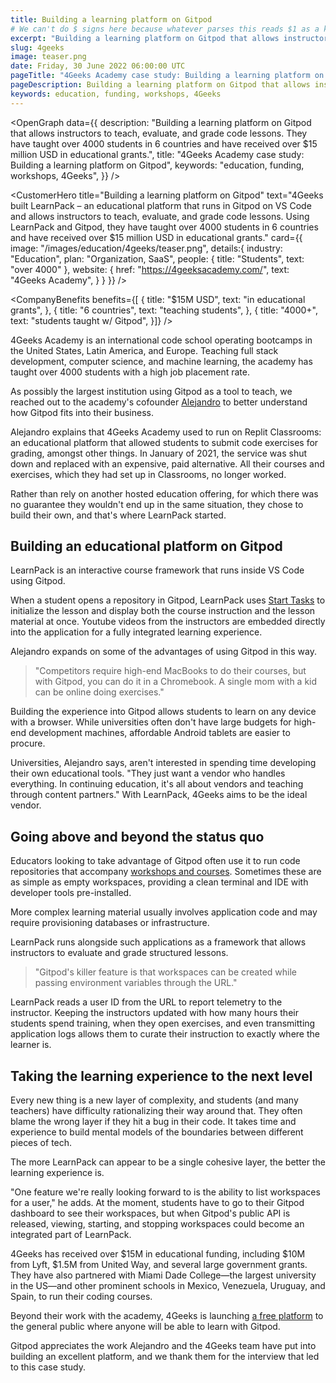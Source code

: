 ```yaml
---
title: Building a learning platform on Gitpod
# We can't do $ signs here because whatever parses this reads $1 as a keyword and injects <script type="module" in its place
excerpt: "Building a learning platform on Gitpod that allows instructors to teach, evaluate, and grade code lessons. They have taught over 4000 students in 6 countries and have received over 15 million USD in educational grants."
slug: 4geeks
image: teaser.png
date: Friday, 30 June 2022 06:00:00 UTC
pageTitle: "4Geeks Academy case study: Building a learning platform on Gitpod"
pageDescription: Building a learning platform on Gitpod that allows instructors to teach, evaluate, and grade code lessons. They have taught over 4000 students in 6 countries and have received over 15 million USD in educational grants.
keywords: education, funding, workshops, 4Geeks
---
```


<script lang="ts" context="module">
  export const prerender = true;
</script>

<script lang="ts">
	import CustomerHero from "$lib/components/customers/customer-hero.svelte";
	import CompanyBenefits from "$lib/components/customers/company-benefits.svelte";
	import Section from "$lib/components/section.svelte";
	import Story from "$lib/components/customers/story.svelte";
	import Quote from "$lib/components/quote.svelte";
  	import OpenGraph from "$lib/components/open-graph.svelte";
</script>

<OpenGraph
data={{
    description: "Building a learning platform on Gitpod that allows instructors to teach, evaluate, and grade code lessons. They have taught over 4000 students in 6 countries and have received over $15 million USD in educational grants.",
    title: "4Geeks Academy case study: Building a learning platform on Gitpod",
    keywords: "education, funding, workshops, 4Geeks",
  }}
/>

<CustomerHero
title="Building a learning platform on Gitpod"
text="4Geeks built LearnPack – an educational platform that runs in Gitpod on VS Code and allows instructors to teach, evaluate, and grade code lessons. Using LearnPack and Gitpod, they have taught over 4000 students in 6 countries and have received over $15 million USD in educational grants."
card={{
		image: "/images/education/4geeks/teaser.png",
		details:{
			industry: "Education",
			plan: "Organization, SaaS",
			people: {
				title: "Students",
				text: "over 4000"
			},
			website: {
				href: "https://4geeksacademy.com/",
				text: "4Geeks Academy",
			}
		}
	}}
/>

<CompanyBenefits
benefits={[
{
title: "$15M USD",
text: "in educational grants",
},
{
title: "6 countries",
text: "teaching students",
},
{
title: "4000+",
text: "students taught w/ Gitpod",
}]}
/>

<Section>
	<Quote
		quote="I would rather shut down the academy than stop using Gitpod."
		author={{
			name: "Alejandro",
			jobTitle: "Founder of 4Geeks Academy",
		}}
	/>
</Section>

<Story bannerImg="/images/customers/4geeks/banner.png" text="Building a learning platform on Gitpod">

4Geeks Academy is an international code school operating bootcamps in the United States, Latin America, and Europe. Teaching full stack development, computer science, and machine learning, the academy has taught over 4000 students with a high job placement rate.

As possibly the largest institution using Gitpod as a tool to teach, we reached out to the academy's cofounder [Alejandro](https://twitter.com/alesanchezr) to better understand how Gitpod fits into their business.

Alejandro explains that 4Geeks Academy used to run on Replit Classrooms: an educational platform that allowed students to submit code exercises for grading, amongst other things. In January of 2021, the service was shut down and replaced with an expensive, paid alternative. All their courses and exercises, which they had set up in Classrooms, no longer worked.

Rather than rely on another hosted education offering, for which there was no guarantee they wouldn't end up in the same situation, they chose to build their own, and that's where LearnPack started.

## Building an educational platform on Gitpod

LearnPack is an interactive course framework that runs inside VS Code using Gitpod.

When a student opens a repository in Gitpod, LearnPack uses [Start Tasks](https://www.gitpod.io/docs/configure/workspaces/tasks) to initialize the lesson and display both the course instruction and the lesson material at once. Youtube videos from the instructors are embedded directly into the application for a fully integrated learning experience.

Alejandro expands on some of the advantages of using Gitpod in this way.

> "Competitors require high-end MacBooks to do their courses, but with Gitpod, you can do it in a Chromebook. A single mom with a kid can be online doing exercises."

Building the experience into Gitpod allows students to learn on any device with a browser. While universities often don't have large budgets for high-end development machines, affordable Android tablets are easier to procure.

Universities, Alejandro says, aren't interested in spending time developing their own educational tools. "They just want a vendor who handles everything. In continuing education, it's all about vendors and teaching through content partners." With LearnPack, 4Geeks aims to be the ideal vendor.

## Going above and beyond the status quo

Educators looking to take advantage of Gitpod often use it to run code repositories that accompany [workshops and courses](https://www.gitpod.io/blog/workshops-as-code). Sometimes these are as simple as empty workspaces, providing a clean terminal and IDE with developer tools pre-installed.

More complex learning material usually involves application code and may require provisioning databases or infrastructure.

LearnPack runs alongside such applications as a framework that allows instructors to evaluate and grade structured lessons.

> "Gitpod's killer feature is that workspaces can be created while passing environment variables through the URL."

LearnPack reads a user ID from the URL to report telemetry to the instructor. Keeping the instructors updated with how many hours their students spend training, when they open exercises, and even transmitting application logs allows them to curate their instruction to exactly where the learner is.

## Taking the learning experience to the next level

Every new thing is a new layer of complexity, and students (and many teachers) have difficulty rationalizing their way around that. They often blame the wrong layer if they hit a bug in their code. It takes time and experience to build mental models of the boundaries between different pieces of tech.

The more LearnPack can appear to be a single cohesive layer, the better the learning experience is.

"One feature we're really looking forward to is the ability to list workspaces for a user," he adds. At the moment, students have to go to their Gitpod dashboard to see their workspaces, but when Gitpod's public API is released, viewing, starting, and stopping workspaces could become an integrated part of LearnPack.

4Geeks has received over $15M in educational funding, including $10M from Lyft, $1.5M from United Way, and several large government grants. They have also partnered with Miami Dade College—the largest university in the US—and other prominent schools in Mexico, Venezuela, Uruguay, and Spain, to run their coding courses.

Beyond their work with the academy, 4Geeks is launching [a free platform](https://4geeks.com/) to the general public where anyone will be able to learn with Gitpod.

Gitpod appreciates the work Alejandro and the 4Geeks team have put into building an excellent platform, and we thank them for the interview that led to this case study.

</Story>
